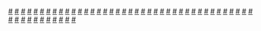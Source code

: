 <a href="https://houhuayuan.vip/%e6%ac%b2%e5%a5%b3%e9%97%a8-%e7%ac%ac%e5%85%ad%e7%ab%a0">#</a>   <a href="https://houhuayuan.vip/24%e7%a6%81%e6%97%a0%e9%99%90h%e6%b8%b8%e6%88%8f-%e7%ac%ac%e5%85%ab%e7%ab%a0">#</a>   <a href="https://houhuayuan.vip/%e5%ad%a6%e5%9b%ad%e9%83%bd%e5%b8%82-%e8%83%8c%e6%99%af%e4%bb%8b%e7%bb%8d">#</a>   <a href="https://houhuayuan.vip/%e5%b9%bb%e6%83%b3%e4%b8%96%e7%95%8c%e5%b0%8f%e5%89%a7%e5%9c%ba-%e5%bc%a0%e5%98%89%e7%be%bd%e7%9a%84%e9%ab%98%e4%b8%ad%e4%b8%80%e5%a4%a9">#</a>   <a href="https://houhuayuan.vip/24%e7%a6%81%e6%97%a0%e9%99%90h%e6%b8%b8%e6%88%8f-%e7%ac%ac%e4%b8%83%e7%ab%a0">#</a>   <a href="https://houhuayuan.vip/%e6%a2%a6%e5%a2%83%e7%a9%ba%e9%97%b4-%e7%ac%ac%e4%ba%8c%e7%ab%a0">#</a>   <a href="https://houhuayuan.vip/%e6%a2%a6%e5%a2%83%e7%a9%ba%e9%97%b4-%e7%ac%ac%e4%b8%80%e7%ab%a0">#</a>   <a href="https://houhuayuan.vip/%e9%9a%8f%e8%ba%ab%e6%80%a7%e5%a5%b4%e5%85%bb%e6%88%90%e7%b3%bb%e7%bb%9f-%e7%ac%ac%e5%8d%81%e4%b8%89%e7%ab%a0">#</a>   <a href="https://houhuayuan.vip/%e6%9c%b1%e9%a2%9c%e8%a1%80%e4%b9%8b%e7%99%be%e5%90%88-%e7%ac%ac%e5%8d%81%e4%b8%80%e8%87%b3%e5%8d%81%e4%ba%94%e7%ab%a0">#</a>   <a href="https://houhuayuan.vip/%e5%8f%98%e8%ba%ab%e7%a6%8f%e5%88%a9%e5%a7%ac-%e7%ac%ac%e4%b8%89%e7%ab%a0">#</a>   <a href="https://houhuayuan.vip/%e6%89%b6%e5%a5%b9%e5%b9%bb%e6%83%b3%e4%b8%96%e7%95%8c%e5%a5%b3%e6%ad%a6%e7%a5%9e%e7%af%87-%e7%ac%ac%e4%ba%8c%e5%8d%81%e4%ba%94%e8%87%b3%e4%ba%8c%e5%8d%81%e5%85%ad%e7%ab%a0">#</a>   <a href="https://houhuayuan.vip/%e9%9a%8f%e8%ba%ab%e6%80%a7%e5%a5%b4%e5%85%bb%e6%88%90%e7%b3%bb%e7%bb%9f-%e7%ac%ac%e5%8d%81%e4%ba%8c%e7%ab%a0">#</a>   <a href="https://houhuayuan.vip/%e8%9b%87%e6%80%a7-%e7%ac%ac%e5%8d%81%e8%87%b3%e5%8d%81%e4%ba%8c%e7%ab%a0">#</a>   <a href="https://houhuayuan.vip/%e8%af%b7%e9%87%8d%e8%a7%86%e4%b8%aa%e4%ba%ba%e6%83%85%e6%8a%a5">#</a>   <a href="https://houhuayuan.vip/%e9%9a%8f%e8%ba%ab%e6%80%a7%e5%a5%b4%e5%85%bb%e6%88%90%e7%b3%bb%e7%bb%9f-%e7%ac%ac%e5%8d%81%e4%b8%80%e7%ab%a0">#</a>   <a href="https://houhuayuan.vip/%e6%89%b6%e5%a5%b9%e5%b9%bb%e6%83%b3%e4%b8%96%e7%95%8c%e5%a5%b3%e6%ad%a6%e7%a5%9e%e7%af%87-%e7%ac%ac%e4%ba%8c%e5%8d%81%e4%b8%89%e8%87%b3%e4%ba%8c%e5%8d%81%e5%9b%9b%e7%ab%a0">#</a>   <a href="https://houhuayuan.vip/24%e7%a6%81%e6%97%a0%e9%99%90h%e6%b8%b8%e6%88%8f-%e7%ac%ac%e5%85%ad%e7%ab%a0">#</a>   <a href="https://houhuayuan.vip/%e8%b6%85%e7%ba%a7%e5%8f%98%e8%ba%ab%e7%b3%bb%e7%bb%9f-%e7%ac%ac%e4%b8%89%e7%ab%a0">#</a>   <a href="https://houhuayuan.vip/%e5%8f%98%e8%ba%ab%e7%a6%8f%e5%88%a9%e5%a7%ac-%e7%ac%ac%e4%ba%8c%e7%ab%a0">#</a>   <a href="https://houhuayuan.vip/%e7%94%b7%e7%94%9f%e5%ae%bf%e8%88%8d%e8%a2%ab%e8%b0%83%e6%95%99%e7%9a%84%e5%b0%8f%e4%bc%aa%e5%a8%98-%e7%ac%ac%e4%b9%9d%e8%87%b3%e5%8d%81%e7%ab%a0">#</a>   <a href="https://houhuayuan.vip/%e5%8f%98%e8%ba%ab%e7%a6%8f%e5%88%a9%e5%a7%ac-%e7%ac%ac%e4%b8%80%e7%ab%a0">#</a>   <a href="https://houhuayuan.vip/%e6%89%b6%e5%a5%b9%e5%b9%bb%e6%83%b3%e4%b8%96%e7%95%8c%e5%a5%b3%e6%ad%a6%e7%a5%9e-%e7%ac%ac%e4%ba%8c%e5%8d%81%e4%b8%80%e8%87%b3%e4%ba%8c%e5%8d%81%e4%ba%8c%e7%ab%a0">#</a>   <a href="https://houhuayuan.vip/24%e7%a6%81%e6%97%a0%e9%99%90h%e6%b8%b8%e6%88%8f-%e7%ac%ac%e4%ba%94%e7%ab%a0">#</a>   <a href="https://houhuayuan.vip/%e8%b6%85%e7%ba%a7%e5%8f%98%e8%ba%ab%e7%b3%bb%e7%bb%9f">#</a>   <a href="https://houhuayuan.vip/%e4%b8%80%e5%8f%aa%e5%85%b1%e4%ba%ab%e7%bb%92%e5%b8%83%e7%90%83-%e7%ac%ac%e5%85%ad%e7%ab%a0">#</a>   <a href="https://houhuayuan.vip/%e6%88%90%e7%98%be%e6%80%a7%e7%94%b7%e5%a8%98%e5%8c%96%e8%8d%af%e4%b8%b8-%e7%ac%ac%e4%ba%8c%e7%ab%a0">#</a>   <a href="https://houhuayuan.vip/24%e7%a6%81%e6%97%a0%e9%99%90h%e6%b8%b8%e6%88%8f-%e7%ac%ac%e5%9b%9b%e7%ab%a0">#</a>   <a href="https://houhuayuan.vip/%e6%b7%ab%e5%a0%95%e4%b9%b3%e7%89%9b">#</a>   <a href="https://houhuayuan.vip/%e7%94%b7%e7%94%9f%e5%ae%bf%e8%88%8d%e8%a2%ab%e8%b0%83%e6%95%99%e7%9a%84%e5%b0%8f%e4%bc%aa%e5%a8%98-%e7%ac%ac%e4%b8%83%e8%87%b3%e5%85%ab%e7%ab%a0">#</a>   <a href="https://houhuayuan.vip/%e6%89%b6%e5%a5%b9%e5%b9%bb%e6%83%b3%e4%b8%96%e7%95%8c%e5%a5%b3%e6%ad%a6%e7%a5%9e%e7%af%87-%e7%ac%ac%e5%8d%81%e4%b9%9d%e8%87%b3%e4%ba%8c%e5%8d%81%e7%ab%a0">#</a>   <a href="https://houhuayuan.vip/%e9%9a%be%e4%bb%a5%e5%90%af%e9%bd%bf%e7%9a%84%e4%b8%89%e4%ba%ba%e5%85%b3%e7%b3%bb-%e7%ac%ac%e4%ba%94%e8%87%b3%e5%85%ab%e7%ab%a0">#</a>   <a href="https://houhuayuan.vip/%e7%94%9f%e5%8c%96%e5%8d%b1%e6%9c%ba%e4%b9%8b%e7%bb%88%e6%9e%81%e6%af%8d%e4%bd%93-%e7%ac%ac%e4%ba%94%e7%ab%a0">#</a>   <a href="https://houhuayuan.vip/%e6%b0%b8%e8%bf%9c%e7%9a%84%e4%bd%93%e9%aa%8c-%e7%ac%ac%e4%b8%89%e7%ab%a0">#</a>   <a href="https://houhuayuan.vip/%e4%bc%aa%e5%a8%98%e7%b1%b3%e7%b1%b3%e7%9a%84%e5%ae%b6%e6%95%99%e6%97%a5%e8%ae%b0-%e7%ac%ac%e5%9b%9b%e7%ab%a0">#</a>   <a href="https://houhuayuan.vip/%e8%9b%87%e6%80%a7-%e7%ac%ac%e4%b8%83%e8%87%b3%e4%b9%9d%e7%ab%a0">#</a>   <a href="https://houhuayuan.vip/%e7%94%b7%e7%94%9f%e5%ae%bf%e8%88%8d%e8%a2%ab%e8%b0%83%e6%95%99%e7%9a%84%e5%b0%8f%e4%bc%aa%e5%a8%98-%e7%ac%ac%e4%ba%94%e8%87%b3%e5%85%ad%e7%ab%a0">#</a>   <a href="https://houhuayuan.vip/%e6%b0%b8%e8%bf%9c%e7%9a%84%e4%bd%93%e9%aa%8c-%e7%ac%ac%e4%ba%8c%e7%ab%a0">#</a>   <a href="https://houhuayuan.vip/%e7%a4%bc%e7%89%a9-%e7%bb%ad">#</a>   <a href="https://houhuayuan.vip/%e7%94%b7%e7%94%9f%e5%ae%bf%e8%88%8d%e8%a2%ab%e8%b0%83%e6%95%99%e7%9a%84%e5%b0%8f%e4%bc%aa%e5%a8%98-%e7%ac%ac%e4%b8%89%e8%87%b3%e5%9b%9b%e7%ab%a0">#</a>   <a href="https://houhuayuan.vip/%e9%9a%8f%e8%ba%ab%e6%80%a7%e5%a5%b4%e5%85%bb%e6%88%90%e7%b3%bb%e7%bb%9f-%e7%95%aa%e5%a4%96">#</a>   <a href="https://houhuayuan.vip/%e6%89%b6%e5%a5%b9%e5%b9%bb%e6%83%b3%e4%b8%96%e7%95%8c%e5%a5%b3%e6%ad%a6%e7%a5%9e%e7%af%87-%e7%ac%ac%e5%8d%81%e4%b8%83%e8%87%b3%e5%8d%81%e5%85%ab%e7%ab%a0">#</a>   <a href="https://houhuayuan.vip/%e5%8d%81%e4%ba%8c%e8%af%95%e7%82%bc">#</a>   <a href="https://houhuayuan.vip/%e7%89%b9%e5%b7%a5%e7%9a%84%e7%89%b9%e5%88%ab%e4%bb%bb%e5%8a%a1-%e7%ac%ac%e5%9b%9b%e7%ab%a0">#</a>   <a href="https://houhuayuan.vip/%e4%bc%aa%e5%a8%98%e6%8b%98%e6%9d%9f%e8%a3%85%e6%94%b9%e9%80%a0">#</a>   <a href="https://houhuayuan.vip/%e9%92%9f%e6%91%86%e7%b2%be%e5%93%81%e5%ba%97">#</a>   <a href="https://houhuayuan.vip/%e7%8b%ac%e5%b1%85-%e7%ac%ac%e5%8d%81%e4%ba%94%e8%87%b3%e5%8d%81%e4%b8%83%e7%ab%a0">#</a>   <a href="https://houhuayuan.vip/%e9%9a%8f%e8%ba%ab%e6%80%a7%e5%a5%b4%e5%85%bb%e6%88%90%e7%b3%bb%e7%bb%9f-%e7%ac%ac%e5%8d%81%e7%ab%a0">#</a>   <a href="https://houhuayuan.vip/%e7%8b%ac%e5%b1%85-%e7%ac%ac%e5%8d%81%e5%9b%9b%e7%ab%a0">#</a>   <a href="https://houhuayuan.vip/%e7%8b%82%e5%a0%95%e8%b4%b4%e7%ba%b8-%e7%ac%ac%e4%b8%89%e7%ab%a0">#</a>   <a href="https://houhuayuan.vip/%e5%85%b3%e4%ba%8e%e6%88%91%e7%a9%bf%e8%b6%8a%e6%88%90%e4%ba%86%e7%b2%be%e7%81%b5%e6%80%a7%e5%a5%b4%e9%9a%b6%e8%bf%99%e4%bb%b6%e4%ba%8b">#</a>   